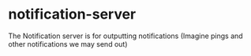 # notification-server
The Notification server is for outputting notifications (Imagine pings and other notifications we may send out)
